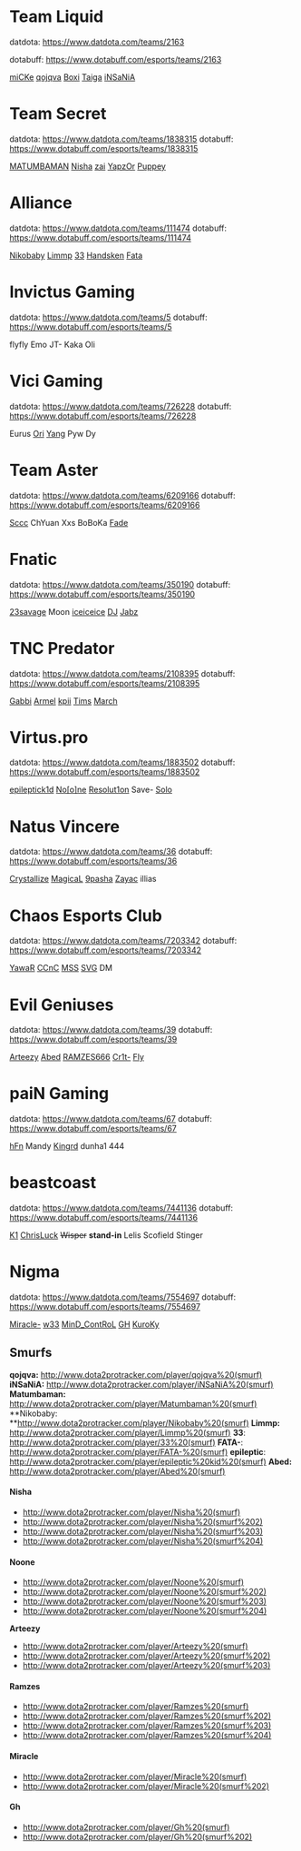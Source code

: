 # **Team Liquid**
datdota: https://www.datdota.com/teams/2163

dotabuff: https://www.dotabuff.com/esports/teams/2163

[miCKe](http://www.dota2protracker.com/player/miCKe "miCKe")
[qojqva](http://www.dota2protracker.com/player/qojqva "qojqva")
[Boxi](http://www.dota2protracker.com/player/boxi "Boxi")
[Taiga](http://www.dota2protracker.com/player/Taiga "Taiga")
[iNSaNiA](http://www.dota2protracker.com/player/iNSaNiA "iNSaNiA")


# **Team Secret**
datdota: https://www.datdota.com/teams/1838315
dotabuff: https://www.dotabuff.com/esports/teams/1838315

[MATUMBAMAN](http://www.dota2protracker.com/player/Matumbaman "MATUMBAMAN")
[Nisha](http://www.dota2protracker.com/player/Nisha "Nisha")
[zai](http://www.dota2protracker.com/player/Zai "zai")
[YapzOr](http://www.dota2protracker.com/player/Yapzor "YapzOr")
[Puppey](http://www.dota2protracker.com/player/Puppey "Puppey")

# **Alliance**
datdota: https://www.datdota.com/teams/111474
dotabuff: https://www.dotabuff.com/esports/teams/111474

[Nikobaby](http://www.dota2protracker.com/player/Nikobaby "Nikobaby")
[Limmp](http://www.dota2protracker.com/player/Limmp "Limmp")
[33](http://www.dota2protracker.com/player/33 "33")
[Handsken](http://www.dota2protracker.com/player/Handsken "Handsken")
[Fata](http://www.dota2protracker.com/player/FATA- "Fata")

# **Invictus Gaming**
datdota: https://www.datdota.com/teams/5
dotabuff: https://www.dotabuff.com/esports/teams/5

flyfly
Emo
JT-
Kaka
Oli

# **Vici Gaming**
datdota: https://www.datdota.com/teams/726228
dotabuff: https://www.dotabuff.com/esports/teams/726228

Eurus
[Ori](http://www.dota2protracker.com/player/Ori "Ori")
[Yang](http://www.dota2protracker.com/player/Yang "Yang")
Pyw
Dy

# **Team Aster**
datdota: https://www.datdota.com/teams/6209166
dotabuff: https://www.dotabuff.com/esports/teams/6209166

[Sccc](http://www.dota2protracker.com/player/Sccc "Sccc")
ChYuan
Xxs
BoBoKa
[Fade](http://www.dota2protracker.com/player/Fade "Fade")

# **Fnatic**
datdota: https://www.datdota.com/teams/350190
dotabuff: https://www.dotabuff.com/esports/teams/350190

[23savage](http://www.dota2protracker.com/player/23savage "23savage")
Moon
[iceiceice](http://www.dota2protracker.com/player/iceiceice "iceiceice")
[DJ](http://www.dota2protracker.com/player/Dj "DJ")
[Jabz](http://www.dota2protracker.com/player/Jabz "Jabz")

# **TNC Predator**
datdota: https://www.datdota.com/teams/2108395
dotabuff: https://www.dotabuff.com/esports/teams/2108395

[Gabbi](http://www.dota2protracker.com/player/Gabbi "Gabbi")
[Armel](http://www.dota2protracker.com/player/Armel "Armel")
[kpii](http://www.dota2protracker.com/player/kpii "kpii")
[Tims](http://www.dota2protracker.com/player/Tims "Tims")
[March](http://www.dota2protracker.com/player/March "March")

# **Virtus.pro**
datdota: https://www.datdota.com/teams/1883502
dotabuff: https://www.dotabuff.com/esports/teams/1883502

[epileptick1d](http://www.dota2protracker.com/player/epileptic%20kid "epileptick1d")
[No[o]ne](http://www.dota2protracker.com/player/Noone "No[o]ne")
[Resolut1on](http://www.dota2protracker.com/player/Resolut1on "Resolut1on")
Save-
[Solo](http://www.dota2protracker.com/player/Solo "Solo")

# **Natus Vincere**
datdota: https://www.datdota.com/teams/36
dotabuff: https://www.dotabuff.com/esports/teams/36

[Crystallize](http://www.dota2protracker.com/player/Crystallize "Crystallize")
[MagicaL](http://www.dota2protracker.com/player/MagicaL "MagicaL")
[9pasha](http://www.dota2protracker.com/player/9pasha "9pasha")
[Zayac](http://www.dota2protracker.com/player/Zayac "Zayac")
illias

# **Chaos Esports Club**
datdota: https://www.datdota.com/teams/7203342
dotabuff: https://www.dotabuff.com/esports/teams/7203342

[YawaR](http://www.dota2protracker.com/player/Yawar "YawaR")
[CCnC](http://www.dota2protracker.com/player/CCnC "CCnC")
[MSS](http://www.dota2protracker.com/player/MSS "MSS")
[SVG](http://www.dota2protracker.com/player/SVG "SVG")
DM

# **Evil Geniuses**
datdota: https://www.datdota.com/teams/39
dotabuff: https://www.dotabuff.com/esports/teams/39

[Arteezy](http://www.dota2protracker.com/player/Arteezy "Arteezy")
[Abed](http://www.dota2protracker.com/player/Abed "Abed")
[RAMZES666](http://www.dota2protracker.com/player/Ramzes "RAMZES666")
[Cr1t-](http://www.dota2protracker.com/player/Crit "Cr1t-")
[Fly](http://www.dota2protracker.com/player/Fly "Fly")

# **paiN Gaming**
datdota: https://www.datdota.com/teams/67
dotabuff: https://www.dotabuff.com/esports/teams/67

[hFn](http://www.dota2protracker.com/player/hFn "hFn")
Mandy
[Kingrd](http://www.dota2protracker.com/player/Kingrd "Kingrd")
dunha1
444

# **beastcoast**
datdota: https://www.datdota.com/teams/7441136
dotabuff: https://www.dotabuff.com/esports/teams/7441136

[K1](http://www.dota2protracker.com/player/K1%20Hector "K1")
[ChrisLuck](http://www.dota2protracker.com/player/Chris%20Luck "ChrisLuck")
~~Wisper~~
**stand-in** Lelis
Scofield
Stinger

# **Nigma**
datdota: https://www.datdota.com/teams/7554697
dotabuff: https://www.dotabuff.com/esports/teams/7554697

[Miracle-](http://www.dota2protracker.com/player/Miracle "Miracle-")
[w33](http://www.dota2protracker.com/player/w33 "w33")
[MinD_ContRoL](http://www.dota2protracker.com/player/MinD_ContRoL "MinD_ContRoL")
[GH](http://www.dota2protracker.com/player/Gh "GH")
[KuroKy](http://www.dota2protracker.com/player/Kuroky "KuroKy")

## **Smurfs**
**qojqva:** http://www.dota2protracker.com/player/qojqva%20(smurf)
**iNSaNiA:** http://www.dota2protracker.com/player/iNSaNiA%20(smurf)
**Matumbaman:** http://www.dota2protracker.com/player/Matumbaman%20(smurf)
**Nikobaby: **http://www.dota2protracker.com/player/Nikobaby%20(smurf)
**Limmp:** http://www.dota2protracker.com/player/Limmp%20(smurf)
**33**: http://www.dota2protracker.com/player/33%20(smurf)
**FATA-**: http://www.dota2protracker.com/player/FATA-%20(smurf)
**epileptic**: http://www.dota2protracker.com/player/epileptic%20kid%20(smurf)
**Abed:** http://www.dota2protracker.com/player/Abed%20(smurf)

#### **Nisha**
- http://www.dota2protracker.com/player/Nisha%20(smurf)
- http://www.dota2protracker.com/player/Nisha%20(smurf%202)
- http://www.dota2protracker.com/player/Nisha%20(smurf%203)
- http://www.dota2protracker.com/player/Nisha%20(smurf%204)

#### **Noone**
-  http://www.dota2protracker.com/player/Noone%20(smurf)
- http://www.dota2protracker.com/player/Noone%20(smurf%202)
- http://www.dota2protracker.com/player/Noone%20(smurf%203)
- http://www.dota2protracker.com/player/Noone%20(smurf%204)

**Arteezy**
- http://www.dota2protracker.com/player/Arteezy%20(smurf)
-  http://www.dota2protracker.com/player/Arteezy%20(smurf%202)
-  http://www.dota2protracker.com/player/Arteezy%20(smurf%203)

#### **Ramzes**
- http://www.dota2protracker.com/player/Ramzes%20(smurf)
- http://www.dota2protracker.com/player/Ramzes%20(smurf%202)
- http://www.dota2protracker.com/player/Ramzes%20(smurf%203)
- http://www.dota2protracker.com/player/Ramzes%20(smurf%204)

#### **Miracle**
- http://www.dota2protracker.com/player/Miracle%20(smurf)
- http://www.dota2protracker.com/player/Miracle%20(smurf%202)

#### **Gh**
- http://www.dota2protracker.com/player/Gh%20(smurf)
- http://www.dota2protracker.com/player/Gh%20(smurf%202)
